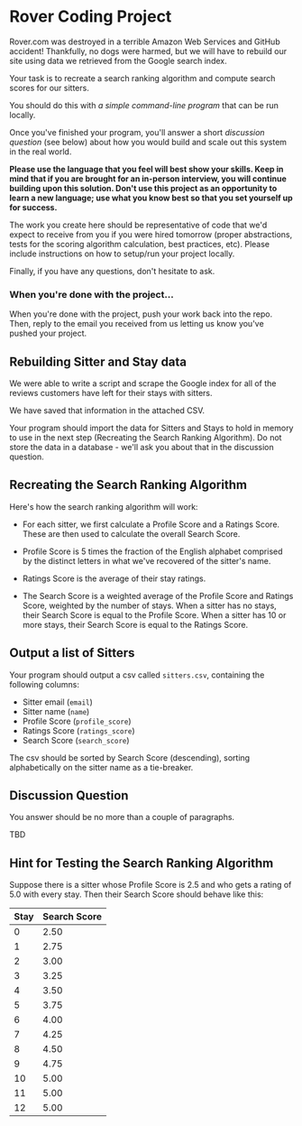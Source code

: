 # Rover Coding Project

Rover.com was destroyed in a terrible Amazon Web Services and GitHub accident!
Thankfully, no dogs were harmed, but we will have to rebuild our site using
data we retrieved from the Google search index. 

Your task is to recreate a search ranking algorithm and compute search
scores for our sitters.

You should do this with *a simple command-line program* that can be run locally.

Once you've finished your program, you'll answer a short *discussion question*
(see below) about how you would build and scale out this system in the real
world.

**Please use the language that you feel will best show your skills. Keep in
mind that if you are brought for an in-person interview, you will continue
building upon this solution. Don't use this project as an opportunity to learn
a new language; use what you know best so that you set yourself up for
success.**

The work you create here should be representative of code that we'd expect to
receive from you if you were hired tomorrow (proper abstractions, tests
for the scoring algorithm calculation, best practices, etc). Please include
instructions on how to setup/run your project locally. 

Finally, if you have any questions, don't hesitate to ask.

### When you're done with the project...

When you're done with the project, push your work back into the repo. Then,
reply to the email you received from us letting us know you've pushed your
project.

## Rebuilding Sitter and Stay data

We were able to write a script and scrape the Google index for all of the
reviews customers have left for their stays with sitters.

We have saved that information in the attached CSV.

Your program should import the data for Sitters and Stays to hold in
memory to use in the next step (Recreating the Search Ranking Algorithm).
Do not store the data in a database - we'll ask you about that in the
discussion question.

## Recreating the Search Ranking Algorithm

Here's how the search ranking algorithm will work:

- For each sitter, we first calculate a Profile Score and a Ratings Score.
  These are then used to calculate the overall Search Score.

- Profile Score is 5 times the fraction of the English alphabet comprised by the
  distinct letters in what we've recovered of the sitter's name.

- Ratings Score is the average of their stay ratings.

- The Search Score is a weighted average of the Profile Score and Ratings
  Score, weighted by the number of stays. When a sitter has no stays, their
  Search Score is equal to the Profile Score. When a sitter has 10 or more
  stays, their Search Score is equal to the Ratings Score.

## Output a list of Sitters

Your program should output a csv called `sitters.csv`, containing the following
columns:

* Sitter email (`email`)
* Sitter name (`name`)
* Profile Score (`profile_score`)
* Ratings Score (`ratings_score`)
* Search Score (`search_score`)

The csv should be sorted by Search Score (descending), sorting alphabetically on the
sitter name as a tie-breaker.

## Discussion Question

You answer should be no more than a couple of paragraphs.

TBD

## Hint for Testing the Search Ranking Algorithm

Suppose there is a sitter whose Profile Score is 2.5 and who gets a rating of
5.0 with every stay. Then their Search Score should behave like this:

| Stay          | Search Score |
| ------------- | ------------- |
| 0 | 2.50
| 1 | 2.75
| 2 | 3.00
| 3 | 3.25
| 4 | 3.50
| 5 | 3.75
| 6 | 4.00
| 7 | 4.25
| 8 | 4.50
| 9 |  4.75
| 10 | 5.00
| 11 | 5.00
| 12 | 5.00
